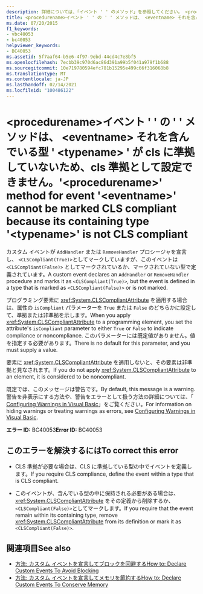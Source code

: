 ```yaml
---
description: 詳細については、「イベント ' ' のメソッド」を参照してください。 <procedurename> <eventname> それを含んでいる型 ' <typename> ' が cls に準拠していないため、cls 準拠として設定できません。
title: <procedurename>イベント ' ' の ' ' メソッドは、 <eventname> それを含んでいる型 ' <typename> ' が cls に準拠していないため、cls 準拠として設定できません。
ms.date: 07/20/2015
f1_keywords:
- vbc40053
- bc40053
helpviewer_keywords:
- BC40053
ms.assetid: 5f7aaf64-b5e6-4f97-9ebd-44cd4c7e8bf5
ms.openlocfilehash: 7ecbb39c970d6ac86d391a99b5f041a979f1b688
ms.sourcegitcommit: 10e719780594efc781b15295e499c66f316068b8
ms.translationtype: MT
ms.contentlocale: ja-JP
ms.lasthandoff: 02/14/2021
ms.locfileid: "100486122"
---
```

# <a name="procedurename-method-for-event-eventname-cannot-be-marked-cls-compliant-because-its-containing-type-typename-is-not-cls-compliant"></a><span data-ttu-id="3aedd-103">\<procedurename>イベント ' ' の ' ' メソッドは、 \<eventname> それを含んでいる型 ' \<typename> ' が cls に準拠していないため、cls 準拠として設定できません。</span><span class="sxs-lookup"><span data-stu-id="3aedd-103">'\<procedurename>' method for event '\<eventname>' cannot be marked CLS compliant because its containing type '\<typename>' is not CLS compliant</span></span>

<span data-ttu-id="3aedd-104">カスタム イベントが `AddHandler` または `RemoveHandler` プロシージャを宣言し、 `<CLSCompliant(True)>`としてマークしていますが、このイベントは `<CLSCompliant(False)>` としてマークされているか、マークされていない型で定義されています。</span><span class="sxs-lookup"><span data-stu-id="3aedd-104">A custom event declares an `AddHandler` or `RemoveHandler` procedure and marks it as `<CLSCompliant(True)>`, but the event is defined in a type that is marked as `<CLSCompliant(False)>` or is not marked.</span></span>  
  
 <span data-ttu-id="3aedd-105">プログラミング要素に <xref:System.CLSCompliantAttribute> を適用する場合は、属性の `isCompliant` パラメーターを `True` または `False` のどちらかに設定して、準拠または非準拠を示します。</span><span class="sxs-lookup"><span data-stu-id="3aedd-105">When you apply <xref:System.CLSCompliantAttribute> to a programming element, you set the attribute's `isCompliant` parameter to either `True` or `False` to indicate compliance or noncompliance.</span></span> <span data-ttu-id="3aedd-106">このパラメーターには既定値がありません。値を指定する必要があります。</span><span class="sxs-lookup"><span data-stu-id="3aedd-106">There is no default for this parameter, and you must supply a value.</span></span>  
  
 <span data-ttu-id="3aedd-107">要素に <xref:System.CLSCompliantAttribute> を適用しないと、その要素は非準拠と見なされます。</span><span class="sxs-lookup"><span data-stu-id="3aedd-107">If you do not apply <xref:System.CLSCompliantAttribute> to an element, it is considered to be noncompliant.</span></span>  
  
 <span data-ttu-id="3aedd-108">既定では、このメッセージは警告です。</span><span class="sxs-lookup"><span data-stu-id="3aedd-108">By default, this message is a warning.</span></span> <span data-ttu-id="3aedd-109">警告を非表示にする方法や、警告をエラーとして扱う方法の詳細については、「 [Configuring Warnings in Visual Basic](/visualstudio/ide/configuring-warnings-in-visual-basic)」をご覧ください。</span><span class="sxs-lookup"><span data-stu-id="3aedd-109">For information on hiding warnings or treating warnings as errors, see [Configuring Warnings in Visual Basic](/visualstudio/ide/configuring-warnings-in-visual-basic).</span></span>  
  
 <span data-ttu-id="3aedd-110">**エラー ID:** BC40053</span><span class="sxs-lookup"><span data-stu-id="3aedd-110">**Error ID:** BC40053</span></span>  
  
## <a name="to-correct-this-error"></a><span data-ttu-id="3aedd-111">このエラーを解決するには</span><span class="sxs-lookup"><span data-stu-id="3aedd-111">To correct this error</span></span>  
  
- <span data-ttu-id="3aedd-112">CLS 準拠が必要な場合は、CLS に準拠している型の中でイベントを定義します。</span><span class="sxs-lookup"><span data-stu-id="3aedd-112">If you require CLS compliance, define the event within a type that is CLS compliant.</span></span>  
  
- <span data-ttu-id="3aedd-113">このイベントが、含んでいる型の中に保持される必要がある場合は、 <xref:System.CLSCompliantAttribute> をその定義から削除するか、 `<CLSCompliant(False)>`としてマークします。</span><span class="sxs-lookup"><span data-stu-id="3aedd-113">If you require that the event remain within its containing type, remove <xref:System.CLSCompliantAttribute> from its definition or mark it as `<CLSCompliant(False)>`.</span></span>  
  
## <a name="see-also"></a><span data-ttu-id="3aedd-114">関連項目</span><span class="sxs-lookup"><span data-stu-id="3aedd-114">See also</span></span>

- [<span data-ttu-id="3aedd-115">方法: カスタム イベントを宣言してブロックを回避する</span><span class="sxs-lookup"><span data-stu-id="3aedd-115">How to: Declare Custom Events To Avoid Blocking</span></span>](../programming-guide/language-features/events/how-to-declare-custom-events-to-avoid-blocking.md)
- [<span data-ttu-id="3aedd-116">方法: カスタム イベントを宣言してメモリを節約する</span><span class="sxs-lookup"><span data-stu-id="3aedd-116">How to: Declare Custom Events To Conserve Memory</span></span>](../programming-guide/language-features/events/how-to-declare-custom-events-to-conserve-memory.md)
